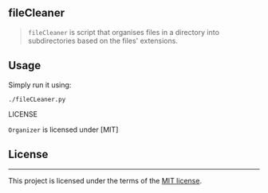 ## fileCleaner
> `fileCleaner` is script that organises files in a directory into subdirectories based on the files' extensions.

## Usage
Simply run it using:
```
./fileCLeaner.py
```
LICENSE


`Organizer` is licensed under 
[MIT]

## License
------
This project is licensed under the terms of the [MIT license](https://github.com/nagracks/organizer/blob/master/LICENSE).

